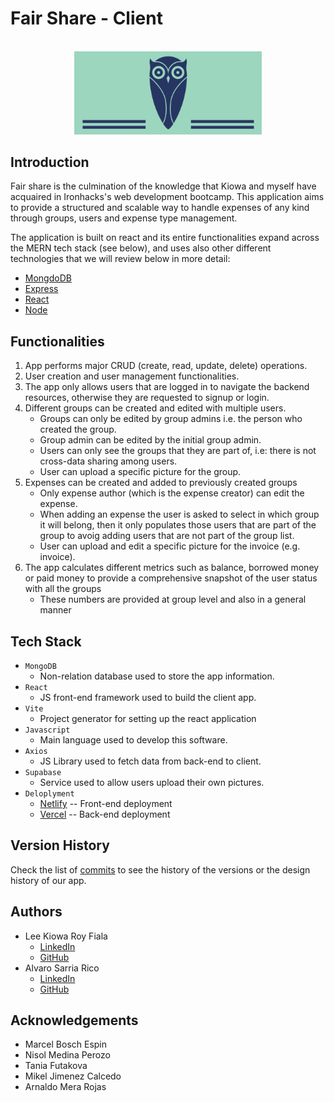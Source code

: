 # Fair Share - Client
<br>
<div style="text-align:center"><img src="./src/assets/blueLogo.png" alt="isolated" width="300"/></div>

## Introduction

Fair share is the culmination of the knowledge that Kiowa and myself have acquaired in Ironhacks's web development bootcamp. This application aims to provide a structured and scalable way to handle expenses of any kind through groups, users and expense type management.

The application is built on react and its entire functionalities expand across the MERN tech stack (see below), and uses also other different technologies that we will review below in more detail:

* [MongdoDB](https://www.mongodb.com/)
* [Express](https://expressjs.com/)
* [React](https://react.dev/)
* [Node](https://nodejs.org/en)


## Functionalities

1. App performs major CRUD (create, read, update, delete) operations.
2. User creation and user management functionalities.
3. The app only allows users that are logged in to navigate the backend resources, otherwise they are requested to signup or login.
4. Different groups can be created and edited with multiple users.
    * Groups can only be edited by group admins i.e. the person who created the group.
    * Group admin can be edited by the initial group admin.
    * Users can only see the groups that they are part of, i.e: there is not cross-data sharing among users.
    * User can upload a specific picture for the group.
5. Expenses can be created and added to previously created groups
    * Only expense author (which is the expense creator) can edit the expense.
    * When adding an expense the user is asked to select in which group it will belong, then it only populates those users that are part of the group to avoig adding users that are not part of the group list.
    * User can upload and edit a specific picture for the invoice (e.g. invoice).
6. The app calculates different metrics such as balance, borrowed money or paid money to provide a comprehensive snapshot of the user status with all the groups
    * These numbers are provided at group level and also in a general manner

## Tech Stack
- `MongoDB`
    - Non-relation database used to store the app information.
- `React`
    - JS front-end framework used to build the client app.
- `Vite`
    - Project generator for setting up the react application
- `Javascript`
    - Main language used to develop this software.
- `Axios`
    - JS Library used to fetch data from back-end to client.
- `Supabase`
    - Service used to allow users upload their own pictures.
- `Deloplyment`
    - [Netlify](https://app.netlify.com/) -- Front-end deployment
    - [Vercel](https://vercel.com/) -- Back-end deployment

## Version History
Check the list of [commits](https://github.com/kiowafg/fair-share-client/commits/main/) to see the history of the versions or the design history of our app.

## Authors
- Lee Kiowa Roy Fiala
    - [LinkedIn](https://www.linkedin.com/in/lee-kiowa-fiala/)
    - [GitHub](https://github.com/kiowafg/)
- Alvaro Sarria Rico
    - [LinkedIn](https://www.linkedin.com/in/alsarria-dev/)
    - [GitHub](https://github.com/alvsarria)

## Acknowledgements
- Marcel Bosch Espin
- Nisol Medina Perozo
- Tania Futakova
- Mikel Jimenez Calcedo
- Arnaldo Mera Rojas